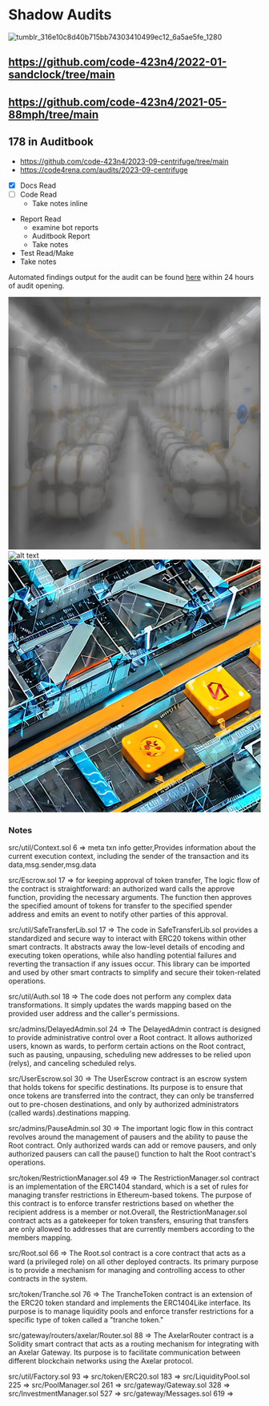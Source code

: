 # Shadow Audits

![tumblr_316e10c8d40b715bb74303410499ec12_6a5ae5fe_1280](https://github.com/0xJoichiro/Spike/assets/119509722/945d3253-d47a-4259-819c-fdd5738a6520)

## https://github.com/code-423n4/2022-01-sandclock/tree/main

###



## https://github.com/code-423n4/2021-05-88mph/tree/main





## 178 in Auditbook


- https://github.com/code-423n4/2023-09-centrifuge/tree/main
- https://code4rena.com/audits/2023-09-centrifuge


- [x] Docs Read
- [ ] Code Read
  - Take notes inline 
- Report Read
  - examine bot reports
  - Auditbook Report
  - Take notes
- Test Read/Make
- Take notes


Automated findings output for the audit can be found [here](https://github.com/code-423n4/2023-09-centrifuge/blob/main/bot-report.md) within 24 hours of audit opening.

![alt text](assets/image.png)
![alt text](assets/image-1.png)
![alt text](assets/image2.png)
### Notes


src/util/Context.sol	6 =>
  meta txn info getter,Provides information about the current execution context, including the sender of the transaction and its data,msg.sender,msg.data

src/Escrow.sol	17 =>
  for keeping approval of token transfer, The logic flow of the contract is straightforward: an authorized ward calls the approve function, providing the necessary arguments. The function then approves the specified amount of tokens for transfer to the specified spender address and emits an event to notify other parties of this approval.

src/util/SafeTransferLib.sol	17 =>
  The code in SafeTransferLib.sol provides a standardized and secure way to interact with ERC20 tokens within other smart contracts. It abstracts away the low-level details of encoding and executing token operations, while also handling potential failures and reverting the transaction if any issues occur. This library can be imported and used by other smart contracts to simplify and secure their token-related operations.

src/util/Auth.sol	18 => The code does not perform any complex data transformations. It simply updates the wards mapping based on the provided user address and the caller's permissions.

src/admins/DelayedAdmin.sol	24 => The DelayedAdmin contract is designed to provide administrative control over a Root contract. It allows authorized users, known as wards, to perform certain actions on the Root contract, such as pausing, unpausing, scheduling new addresses to be relied upon (relys), and canceling scheduled relys.



src/UserEscrow.sol	30 => The UserEscrow contract is an escrow system that holds tokens for specific destinations. Its purpose is to ensure that once tokens are transferred into the contract, they can only be transferred out to pre-chosen destinations, and only by authorized administrators (called wards).destinations mapping.




src/admins/PauseAdmin.sol	30 => The important logic flow in this contract revolves around the management of pausers and the ability to pause the Root contract. Only authorized wards can add or remove pausers, and only authorized pausers can call the pause() function to halt the Root contract's operations.


src/token/RestrictionManager.sol	49 => The RestrictionManager.sol contract is an implementation of the ERC1404 standard, which is a set of rules for managing transfer restrictions in Ethereum-based tokens. The purpose of this contract is to enforce transfer restrictions based on whether the recipient address is a member or not.Overall, the RestrictionManager.sol contract acts as a gatekeeper for token transfers, ensuring that transfers are only allowed to addresses that are currently members according to the members mapping.


src/Root.sol	66 => The Root.sol contract is a core contract that acts as a ward (a privileged role) on all other deployed contracts. Its primary purpose is to provide a mechanism for managing and controlling access to other contracts in the system.


src/token/Tranche.sol	76 => The TrancheToken contract is an extension of the ERC20 token standard and implements the ERC1404Like interface. Its purpose is to manage liquidity pools and enforce transfer restrictions for a specific type of token called a "tranche token."


src/gateway/routers/axelar/Router.sol	88 => The AxelarRouter contract is a Solidity smart contract that acts as a routing mechanism for integrating with an Axelar Gateway. Its purpose is to facilitate communication between different blockchain networks using the Axelar protocol.


src/util/Factory.sol	93 => 
src/token/ERC20.sol	183 => 
src/LiquidityPool.sol	225 => 
src/PoolManager.sol	261 => 
src/gateway/Gateway.sol	328 => 
src/InvestmentManager.sol	527 => 
src/gateway/Messages.sol	619 => 
```
